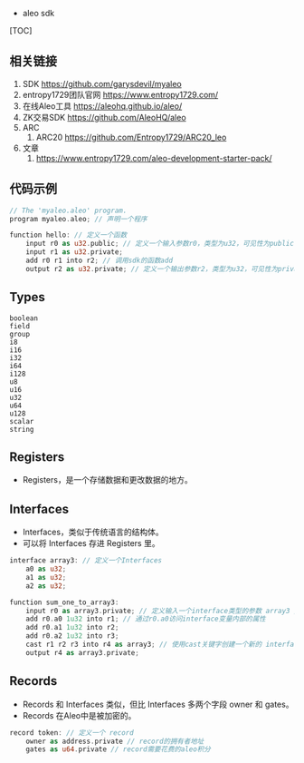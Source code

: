 - aleo sdk

[TOC]

## 相关链接
1. SDK https://github.com/garysdevil/myaleo
2. entropy1729团队官网 https://www.entropy1729.com/
3. 在线Aleo工具 https://aleohq.github.io/aleo/
4. ZK交易SDK https://github.com/AleoHQ/aleo
5. ARC
   1. ARC20 https://github.com/Entropy1729/ARC20_leo
6. 文章
   1. https://www.entropy1729.com/aleo-development-starter-pack/

## 代码示例
```rs
// The 'myaleo.aleo' program.
program myaleo.aleo; // 声明一个程序

function hello: // 定义一个函数
    input r0 as u32.public; // 定义一个输入参数r0，类型为u32，可见性为public
    input r1 as u32.private;
    add r0 r1 into r2; // 调用sdk的函数add
    output r2 as u32.private; // 定义一个输出参数r2，类型为u32，可见性为private
```

## Types
```
boolean
field
group
i8
i16
i32
i64
i128
u8
u16
u32
u64
u128
scalar
string
```

## Registers
- Registers，是一个存储数据和更改数据的地方。

## Interfaces
- Interfaces，类似于传统语言的结构体。
- 可以将 Interfaces 存进 Registers 里。

```rs
interface array3: // 定义一个Interfaces
    a0 as u32;
    a1 as u32;
    a2 as u32;
```

```rs
function sum_one_to_array3:
    input r0 as array3.private; // 定义输入一个interface类型的参数 array3 // 运行这个函数 aleo run sum_one_to_array3 "{a0: 0u32, a1: 1u32, a2: 2u32}"
    add r0.a0 1u32 into r1; // 通过r0.a0访问interface变量内部的属性
    add r0.a1 1u32 into r2;
    add r0.a2 1u32 into r3;
    cast r1 r2 r3 into r4 as array3; // 使用cast关键字创建一个新的 interface
    output r4 as array3.private;
```

## Records
- Records 和  Interfaces 类似，但比 Interfaces 多两个字段 owner 和 gates。
- Records 在Aleo中是被加密的。
```rs
record token: // 定义一个 record
    owner as address.private // record的拥有者地址
    gates as u64.private // record需要花费的aleo积分
```